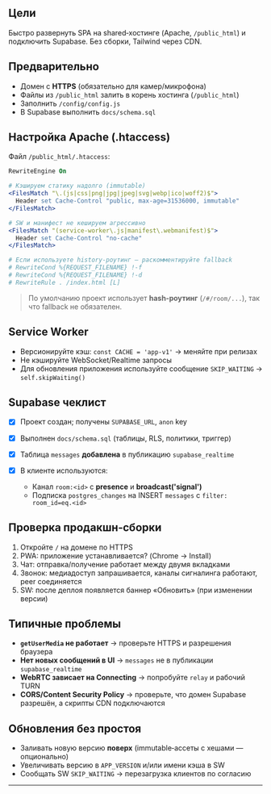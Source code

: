 ## Цели

Быстро развернуть SPA на shared‑хостинге (Apache, `/public_html`) и подключить Supabase. Без сборки, Tailwind через CDN.

## Предварительно

* Домен с **HTTPS** (обязательно для камер/микрофона)
* Файлы из `/public_html` залить в корень хостинга (`/public_html`)
* Заполнить `/config/config.js`
* В Supabase выполнить `docs/schema.sql`

## Настройка Apache (.htaccess)

Файл `/public_html/.htaccess`:

```apache
RewriteEngine On

# Кэшируем статику надолго (immutable)
<FilesMatch "\.(js|css|png|jpg|jpeg|svg|webp|ico|woff2)$">
  Header set Cache-Control "public, max-age=31536000, immutable"
</FilesMatch>

# SW и манифест не кешируем агрессивно
<FilesMatch "(service-worker\.js|manifest\.webmanifest)$">
  Header set Cache-Control "no-cache"
</FilesMatch>

# Если используете history‑роутинг — раскомментируйте fallback
# RewriteCond %{REQUEST_FILENAME} !-f
# RewriteCond %{REQUEST_FILENAME} !-d
# RewriteRule . /index.html [L]
```

> По умолчанию проект использует **hash‑роутинг** (`/#/room/...`), так что fallback не обязателен.

## Service Worker

* Версионируйте кэш: `const CACHE = 'app-v1'` → меняйте при релизах
* Не кэшируйте WebSocket/Realtime запросы
* Для обновления приложения используйте сообщение `SKIP_WAITING` → `self.skipWaiting()`

## Supabase чеклист

* [x] Проект создан; получены `SUPABASE_URL`, `anon` key
* [x] Выполнен `docs/schema.sql` (таблицы, RLS, политики, триггер)
* [x] Таблица `messages` **добавлена** в публикацию `supabase_realtime`
* [x] В клиенте используются:

  * Канал `room:<id>` c **presence** и **broadcast('signal')**
  * Подписка `postgres_changes` на INSERT `messages` c `filter: room_id=eq.<id>`

## Проверка продакшн‑сборки

1. Откройте `/` на домене по HTTPS
2. PWA: приложение устанавливается? (Chrome → Install)
3. Чат: отправка/получение работает между двумя вкладками
4. Звонок: медиадоступ запрашивается, каналы сигналинга работают, peer соединяется
5. SW: после деплоя появляется баннер «Обновить» (при изменении версии)

## Типичные проблемы

* **`getUserMedia` не работает** → проверьте HTTPS и разрешения браузера
* **Нет новых сообщений в UI** → `messages` не в публикации `supabase_realtime`
* **WebRTC зависает на Connecting** → попробуйте `relay` и рабочий TURN
* **CORS/Content Security Policy** → проверьте, что домен Supabase разрешён, а скрипты CDN подключаются

## Обновления без простоя

* Заливать новую версию **поверх** (immutable‑ассеты с хешами — опционально)
* Увеличивать версию в `APP_VERSION` и/или имени кэша в SW
* Сообщать SW `SKIP_WAITING` → перезагрузка клиентов по согласию

---

